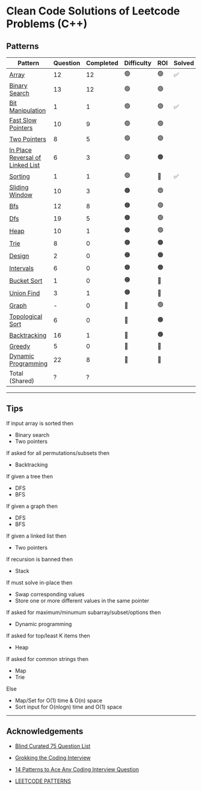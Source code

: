 # Clean Code Solutions of Leetcode Problems (C++)

## Patterns

| Pattern                                                                                                                                    | Question | Completed | Difficulty | ROI | Solved |
| ------------------------------------------------------------------------------------------------------------------------------------------ | -------- | --------- | ---------- | --- | ------ |
| [Array](https://github.com/gyaliniz/leetcode-cpp/tree/main/Patterns/Arrays)                                                                | 12       | 12        | 🟢         | 🟢  | ✅     |
| [Binary Search](https://github.com/gyaliniz/leetcode-cpp/tree/main/Patterns/Binary%20Search)                                               | 13       | 12        | 🟢         | 🟢  |        |
| [Bit Manipulation](https://github.com/gyaliniz/leetcode-cpp/tree/main/Patterns/Bit%20Manipulation)                                         | 1        | 1         | 🟢         | 🟢  | ✅     |
| [Fast Slow Pointers](https://github.com/gyaliniz/leetcode-cpp/tree/main/Patterns/Fast%20Slow%20Pointers)                                   | 10       | 9         | 🟢         | 🟢  |        |
| [Two Pointers](https://github.com/gyaliniz/leetcode-cpp/tree/main/Patterns/Two%20Pointers)                                                 | 8        | 5         | 🟢         | 🟢  |        |
| [In Place Reversal of Linked List](https://github.com/gyaliniz/leetcode-cpp/tree/main/Patterns/In%20Place%20Reversal%20Of%20Linked%20List) | 6        | 3         | 🟢         | 🟠  |        |
| [Sorting](https://github.com/gyaliniz/leetcode-cpp/tree/main/Patterns/Sorting)                                                             | 1        | 1         | 🟢         | 🔴  | ✅     |
| [Sliding Window](https://github.com/gyaliniz/leetcode-cpp/tree/main/Patterns/Sliding%20Window)                                             | 10       | 3         | 🟠         | 🟢  |        |
| [Bfs](https://github.com/gyaliniz/leetcode-cpp/tree/main/Patterns/Bfs)                                                                     | 12       | 8         | 🟠         | 🟢  |        |
| [Dfs](https://github.com/gyaliniz/leetcode-cpp/tree/main/Patterns/Dfs)                                                                     | 19       | 5         | 🟠         | 🟢  |        |
| [Heap](https://github.com/gyaliniz/leetcode-cpp/tree/main/Patterns/Heap)                                                                   | 10       | 1         | 🟠         | 🟢  |        |
| [Trie](https://github.com/gyaliniz/leetcode-cpp/tree/main/Patterns/Trie)                                                                   | 8        | 0         | 🟠         | 🟠  |        |
| [Design](https://github.com/gyaliniz/leetcode-cpp/tree/main/Patterns/Design)                                                               | 2        | 0         | 🟠         | 🟠  |        |
| [Intervals](https://github.com/gyaliniz/leetcode-cpp/tree/main/Patterns/Intervals)                                                         | 6        | 0         | 🟠         | 🟠  |        |
| [Bucket Sort](https://github.com/gyaliniz/leetcode-cpp/tree/main/Patterns/Bucket%20Sort)                                                   | 1        | 0         | 🟠         | 🔴  |        |
| [Union Find](https://github.com/gyaliniz/leetcode-cpp/tree/main/Patterns/Union%20Find)                                                     | 3        | 1         | 🟠         | 🔴  |        |
| [Graph](https://github.com/gyaliniz/leetcode-cpp/tree/main/Patterns/Graph)                                                                 | -        | 0         | 🔴         | 🟢  |        |
| [Topological Sort](https://github.com/gyaliniz/leetcode-cpp/tree/main/Patterns/Topological%20Sort)                                         | 6        | 0         | 🔴         | 🟠  |        |
| [Backtracking](https://github.com/gyaliniz/leetcode-cpp/tree/main/Patterns/Backtracking)                                                   | 16       | 1         | 🔴         | 🟠  |        |
| [Greedy](https://github.com/gyaliniz/leetcode-cpp/tree/main/Patterns/Greedy)                                                               | 5        | 0         | 🔴         | 🔴  |        |
| [Dynamic Programming](https://github.com/gyaliniz/leetcode-cpp/tree/main/Patterns/Dynamic%20Programming)                                   | 22       | 8         | 🔴         | 🔴  |        |
| Total (Shared)                                                                                                                             | ?        | ?         |            |     |

---

## Tips

If input array is sorted then

- Binary search
- Two pointers

If asked for all permutations/subsets then

- Backtracking

If given a tree then

- DFS
- BFS

If given a graph then

- DFS
- BFS

If given a linked list then

- Two pointers

If recursion is banned then

- Stack

If must solve in-place then

- Swap corresponding values
- Store one or more different values in the same pointer

If asked for maximum/minumum subarray/subset/options then

- Dynamic programming

If asked for top/least K items then

- Heap

If asked for common strings then

- Map
- Trie

Else

- Map/Set for O(1) time & O(n) space
- Sort input for O(nlogn) time and O(1) space

---

## Acknowledgements

- [Blind Curated 75 Question List](https://www.teamblind.com/post/New-Year-Gift---Curated-List-of-Top-100-LeetCode-Questions-to-Save-Your-Time-OaM1orEU)

- [Grokking the Coding Interview](https://www.educative.io/courses/grokking-the-coding-interview)

- [14 Patterns to Ace Any Coding Interview Question](https://hackernoon.com/14-patterns-to-ace-any-coding-interview-question-c5bb3357f6ed)

- [LEETCODE PATTERNS](https://seanprashad.com/leetcode-patterns/)
<!--
| []() | [Go](<..//Solutions/.md>) | 🟢 | |
-->
